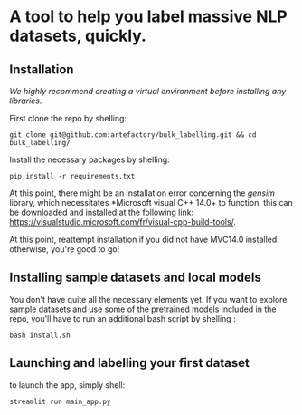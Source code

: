 # A tool to help you label massive NLP datasets, quickly.

## Installation

*We highly recommend creating a virtual environment before installing any libraries*.

First clone the repo by shelling:

```git clone git@github.com:artefactory/bulk_labelling.git && cd bulk_labelling/```

Install the necessary packages by shelling:

```pip install -r requirements.txt```

At this point, there might be an installation error concerning the *gensim* library, which necessitates *Microsoft visual C++ 14.0+ to function. this can be downloaded and installed at the following link: https://visualstudio.microsoft.com/fr/visual-cpp-build-tools/.

At this point, reattempt installation if you did not have MVC14.0 installed. otherwise, you're good to go!

## Installing sample datasets and local models

You don't have quite all the necessary elements yet. If you want to explore sample datasets and use some of the pretrained models included in the repo, you'll have to run an additional bash script by shelling :

```bash install.sh```
## Launching and labelling your first dataset

to launch the app, simply shell:

```streamlit run main_app.py```
